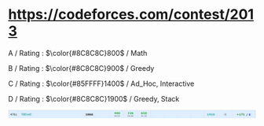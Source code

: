 # https://codeforces.com/contest/2013

A / Rating : $\color{#8C8C8C}800$ / Math

B / Rating : $\color{#8C8C8C}900$ / Greedy

C / Rating : $\color{#85FFFF}1400$ / Ad_Hoc, Interactive

D / Rating : $\color{#8C8C8C}1900$ / Greedy, Stack

![My Image](https://github.com/kss418/Codeforces/blob/main/Images/973.png)
